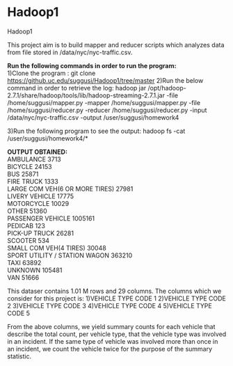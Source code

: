 # Hadoop1
Hadoop1


This project aim is to  build mapper and reducer scripts which analyzes data from file stored in  /data/nyc/nyc-traffic.csv.

**Run the following commands in order to run the program:**<br>
1)Clone the program : git clone https://github.uc.edu/suggusi/Hadoop1/tree/master
2)Run the below command in order to retrieve the log:
hadoop jar /opt/hadoop-2.7.1/share/hadoop/tools/lib/hadoop-streaming-2.7.1.jar -file /home/suggusi/mapper.py    -mapper /home/suggusi/mapper.py -file /home/suggusi/reducer.py   -reducer /home/suggusi/reducer.py -input /data/nyc/nyc-traffic.csv  -output /user/suggusi/homework4

3)Run the following program to see the output:
hadoop fs -cat /user/suggusi/homework4/*

**OUTPUT OBTAINED:**<br>
AMBULANCE 3713<br>
BICYCLE 24153 <br>
BUS     25871<br>
FIRE TRUCK      1333<br>
LARGE COM VEH(6 OR MORE TIRES)  27981<br>
LIVERY VEHICLE  17775<br>
MOTORCYCLE      10029<br>
OTHER   51360 <br>
PASSENGER VEHICLE       1005161 <br>
PEDICAB 123<br>
PICK-UP TRUCK   26281<br>
SCOOTER 534<br>
SMALL COM VEH(4 TIRES)  30048 <br>
SPORT UTILITY / STATION WAGON   363210 <br>
TAXI    63892 <br>
UNKNOWN 105481 <br>
VAN     51666 <br>

This dataser contains 1.01 M rows and 29 columns.
The columns which we consider for this project is:
1)VEHICLE TYPE CODE 1
2)VEHICLE TYPE CODE 2
3)VEHICLE TYPE CODE 3
4)VEHICLE TYPE CODE 4
5)VEHICLE TYPE CODE 5

From the above columns, we yield summary counts for each vehicle that describe the total count, per vehicle type, that the vehicle type was involved in an incident. If the same  type of vehicle was involved more than once in an incident, we count the vehicle twice for the purpose of the summary statistic.



